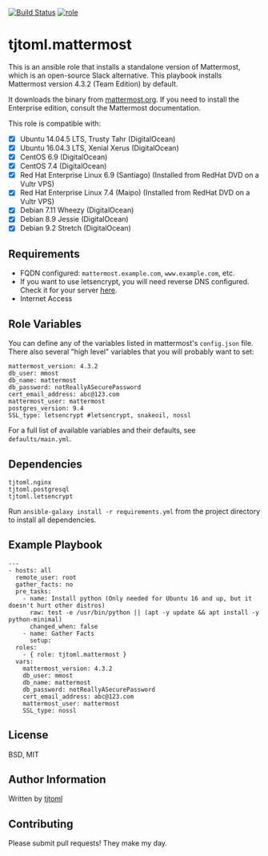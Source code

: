 [![Build Status](https://travis-ci.org/tjtoml/ansible-role-mattermost.svg?branch=master)](https://travis-ci.org/tjtoml/ansible-role-mattermost) [![role](https://img.shields.io/badge/Galaxy-tjtoml.mattermost-5bbdbf.svg)](https://galaxy.ansible.com/tjtoml/mattermost/)
# tjtoml.mattermost
This is an ansible role that installs a standalone version of Mattermost, which is an open-source Slack alternative.
This playbook installs Mattermost version 4.3.2 (Team Edition) by default.

It downloads the binary from [mattermost.org](https://www.mattermost.org/download/). If you need to install the Enterprise
edition, consult the Mattermost documentation.

This role is compatible with:
- [x] Ubuntu 14.04.5 LTS, Trusty Tahr (DigitalOcean)
- [x] Ubuntu 16.04.3 LTS, Xenial Xerus (DigitalOcean)
- [x] CentOS 6.9  (DigitalOcean)
- [x] CentOS 7.4 (DigitalOcean)
- [x] Red Hat Enterprise Linux 6.9 (Santiago) (Installed from RedHat DVD on a Vultr VPS)
- [x] Red Hat Enterprise Linux 7.4 (Maipo) (Installed from RedHat DVD on a Vultr VPS)
- [x] Debian 7.11 Wheezy (DigitalOcean)
- [x] Debian 8.9 Jessie (DigitalOcean)
- [x] Debian 9.2 Stretch (DigitalOcean)

## Requirements
* FQDN configured: `mattermost.example.com`, `www.example.com`, etc.
* If you want to use letsencrypt, you will need reverse DNS configured. Check it for your server [here](https://www.whatismyip.com/reverse-dns-lookup/).
* Internet Access

## Role Variables
You can define any of the variables listed in mattermost's `config.json` file. There also several "high level" variables that you will probably want to set:
```
mattermost_version: 4.3.2
db_user: mmost
db_name: mattermost
db_password: notReallyASecurePassword
cert_email_address: abc@123.com
mattermost_user: mattermost
postgres_version: 9.4
SSL_type: letsencrypt #letsencrypt, snakeoil, nossl
```
For a full list of available variables and their defaults, see `defaults/main.yml`.

## Dependencies
```
tjtoml.nginx
tjtoml.postgresql
tjtoml.letsencrypt
```
Run `ansible-galaxy install -r requirements.yml` from the project directory to install all dependencies.

## Example Playbook
```
---
- hosts: all
  remote_user: root
  gather_facts: no
  pre_tasks:
    - name: Install python (Only needed for Ubuntu 16 and up, but it doesn't hurt other distros)
      raw: test -e /usr/bin/python || (apt -y update && apt install -y python-minimal)
      changed_when: false
    - name: Gather Facts
      setup:
  roles:
    - { role: tjtoml.mattermost }
  vars:
    mattermost_version: 4.3.2
    db_user: mmost
    db_name: mattermost
    db_password: notReallyASecurePassword
    cert_email_address: abc@123.com
    mattermost_user: mattermost
    SSL_type: nossl
```

## License
BSD, MIT

## Author Information
Written by [tjtoml](https://github.com/tjtoml)

## Contributing
Please submit pull requests! They make my day.
